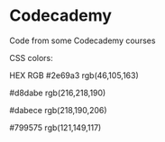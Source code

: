 # Codecademy
Code from some Codecademy courses

CSS colors:

HEX 	    RGB
\#2e69a3 	rgb(46,105,163)

\#d8dabe 	rgb(216,218,190)

\#dabece 	rgb(218,190,206)

\#799575 	rgb(121,149,117)
